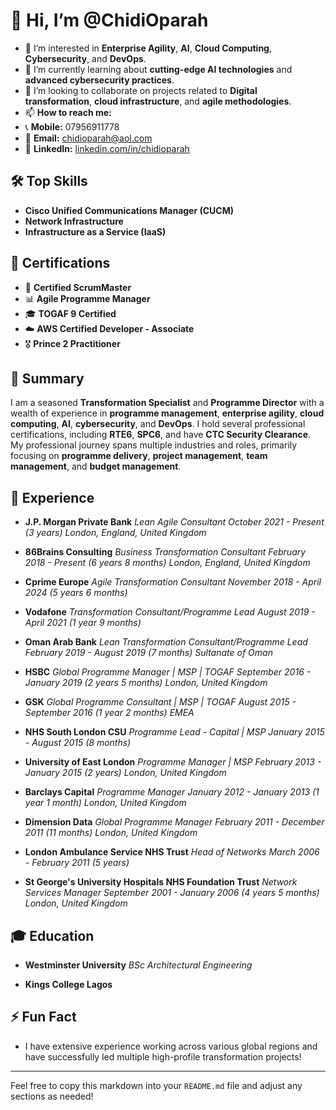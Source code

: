 
# 👋 Hi, I’m @ChidiOparah
- 👀 I’m interested in **Enterprise Agility**, **AI**, **Cloud
Computing**, **Cybersecurity**, and **DevOps**.
- 🌱 I’m currently learning about **cutting-edge AI technologies** and
**advanced cybersecurity practices**.
- 💞️ I’m looking to collaborate on projects related to **Digital
transformation**, **cloud infrastructure**, and **agile
methodologies**.
- 📫 **How to reach me:**
 - 📞 **Mobile:** 07956911778
 - 📧 **Email:** chidioparah@aol.com
 - 💼 **LinkedIn:**
[linkedin.com/in/chidioparah](https://www.linkedin.com/in/chidioparah)

## 🛠 Top Skills

- **Cisco Unified Communications Manager (CUCM)**
- **Network Infrastructure**
- **Infrastructure as a Service (IaaS)**

## 📜 Certifications

- 🏅 **Certified ScrumMaster**
- 📊 **Agile Programme Manager**
- 🎓 **TOGAF 9 Certified**
- ☁️ **AWS Certified Developer - Associate**
- 🎖 **Prince 2 Practitioner**

## 📝 Summary

I am a seasoned **Transformation Specialist** and **Programme
Director** with a wealth of experience in **programme management**,
**enterprise agility**, **cloud computing**, **AI**,
**cybersecurity**, and **DevOps**. I hold several professional
certifications, including **RTE6**, **SPC6**, and have **CTC Security
Clearance**. My professional journey spans multiple industries and
roles, primarily focusing on **programme delivery**, **project
management**, **team management**, and **budget management**.

## 💼 Experience

- **J.P. Morgan Private Bank**
 *Lean Agile Consultant*
 *October 2021 - Present (3 years)*
 *London, England, United Kingdom*

- **86Brains Consulting**
 *Business Transformation Consultant*
 *February 2018 - Present (6 years 8 months)*
 *London, England, United Kingdom*

- **Cprime Europe**
 *Agile Transformation Consultant*
 *November 2018 - April 2024 (5 years 6 months)*

- **Vodafone**
 *Transformation Consultant/Programme Lead*
 *August 2019 - April 2021 (1 year 9 months)*

- **Oman Arab Bank**
 *Lean Transformation Consultant/Programme Lead*
 *February 2019 - August 2019 (7 months)*
 *Sultanate of Oman*

- **HSBC**
 *Global Programme Manager | MSP | TOGAF*
 *September 2016 - January 2019 (2 years 5 months)*
 *London, United Kingdom*

- **GSK**
 *Global Programme Consultant | MSP | TOGAF*
 *August 2015 - September 2016 (1 year 2 months)*
 *EMEA*

- **NHS South London CSU**
 *Programme Lead - Capital | MSP*
 *January 2015 - August 2015 (8 months)*

- **University of East London**
 *Programme Manager | MSP*
 *February 2013 - January 2015 (2 years)*
 *London, United Kingdom*

- **Barclays Capital**
 *Programme Manager*
 *January 2012 - January 2013 (1 year 1 month)*
 *London, United Kingdom*

- **Dimension Data**
 *Global Programme Manager*
 *February 2011 - December 2011 (11 months)*
 *London, United Kingdom*

- **London Ambulance Service NHS Trust**
 *Head of Networks*
 *March 2006 - February 2011 (5 years)*

- **St George's University Hospitals NHS Foundation Trust**
 *Network Services Manager*
 *September 2001 - January 2006 (4 years 5 months)*
 *London, United Kingdom*

## 🎓 Education

- **Westminster University**
 *BSc Architectural Engineering*

- **Kings College Lagos**

## ⚡ Fun Fact

- I have extensive experience working across various global regions
and have successfully led multiple high-profile transformation
projects!

---

Feel free to copy this markdown into your `README.md` file and adjust
any sections as needed!

<!---
ChidiOparah/ChidiOparah is a ✨ special ✨ repository because its `README.md` (this file) appears on your GitHub profile.
You can click the Preview link to take a look at your changes.
--->
